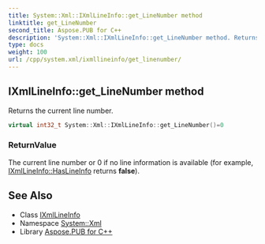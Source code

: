 ```yaml
---
title: System::Xml::IXmlLineInfo::get_LineNumber method
linktitle: get_LineNumber
second_title: Aspose.PUB for C++
description: 'System::Xml::IXmlLineInfo::get_LineNumber method. Returns the current line number in C++.'
type: docs
weight: 100
url: /cpp/system.xml/ixmllineinfo/get_linenumber/
---
```

## IXmlLineInfo::get_LineNumber method


Returns the current line number.

```cpp
virtual int32_t System::Xml::IXmlLineInfo::get_LineNumber()=0
```


### ReturnValue

The current line number or 0 if no line information is available (for example, [IXmlLineInfo::HasLineInfo](../haslineinfo/) returns **false**).

## See Also

* Class [IXmlLineInfo](../)
* Namespace [System::Xml](../../)
* Library [Aspose.PUB for C++](../../../)

